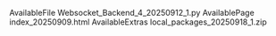 AvailableFile Websocket_Backend_4_20250912_1.py
AvailablePage index_20250909.html
AvailableExtras local_packages_20250918_1.zip
